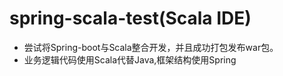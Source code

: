 # spring-scala-test(Scala IDE)
* 尝试将Spring-boot与Scala整合开发，并且成功打包发布war包。
* 业务逻辑代码使用Scala代替Java,框架结构使用Spring
